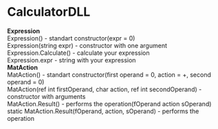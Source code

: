 # CalculatorDLL
**Expression**  
Expression() - standart constructor(expr = 0)  
Expression(string expr) - constructor with one argument  
Expression.Calculate() - calculate your expression  
Expression.expr - string with your expression  
**MatAction**  
MatAction() - standart constructor(first operand = 0, action = +, second operand = 0)  
MatAction(ref int firstOperand, char action, ref int secondOperand) - constructor with arguments  
MatAction.Result() - performs the operation(fOperand action sOperand)  
static MatAction.Result(fOperand, action, sOperand) - performs the operation
